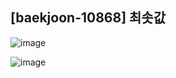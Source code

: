 ## [baekjoon-10868] 최솟값

![image](https://user-images.githubusercontent.com/22045163/105010735-6febc180-5a7f-11eb-87dc-64100377dbf7.png)

![image](https://user-images.githubusercontent.com/22045163/105010768-77ab6600-5a7f-11eb-9fc6-9442d6a7b7d3.png)
